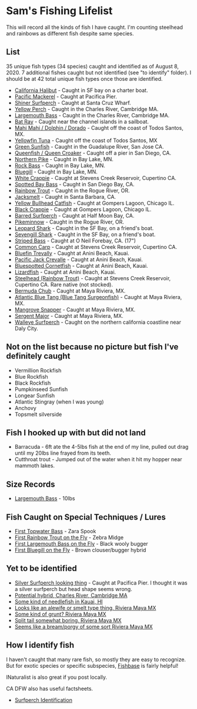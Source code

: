 # Sam's Fishing Lifelist

This will record all the kinds of fish I have caught. I'm counting steelhead
and rainbows as different fish despite same species.

## List

35 unique fish types (34 species) caught and identified as of August 8, 2020. 7
additional fishes caught but not identified (see "to identify" folder). I should be at
42 total unique fish types once those are identified.

* [California Halibut](img/2016-05-01_california_halibut.jpg) - Caught in SF bay on a charter boat.
* [Pacific Mackerel](img/2016-06-17_pacific_mackerel.jpg) - Caught at Pacifica Pier.
* [Shiner Surfperch](img/2017-05-13_shiner_surfperch.jpg) - Caught at Santa Cruz Wharf.
* [Yellow Perch](img/2017-05-26_yellow_perch.jpg) - Caught in the Charles River, Cambridge MA.
* [Largemouth Bass](img/2017-05-28_largemouth_bass.jpg) - Caught in the Charles River, Cambridge MA.
* [Bat Ray](img/2017-07-03_bat_ray.png) - Caught near the channel islands in a sailboat.
* [Mahi Mahi / Dolphin / Dorado](img/2017-08-16_mahi_mahi.jpg) - Caught off the coast of Todos Santos, MX.
* [Yellowfin Tuna](img/2017-08-16_yellowfin_tuna.jpg) - Caught off the coast of Todos Santos, MX
* [Green Sunfish](img/2017-09-23_green_sunfish.jpg) - Caught in the Guadalupe River, San Jose CA.
* [Queenfish / Queen Croaker](img/2018-05-04_queen_croaker_queenfish.jpg) - Caught off a pier in San Diego, CA.
* [Northern Pike](img/2018-06-08_northern_pike.jpg) - Caught in Bay Lake, MN.
* [Rock Bass](img/2018-06-08_rock_bass.png) - Caught in Bay Lake, MN.
* [Bluegill](img/2018-06-09_bluegill.jpg) - Caught in Bay Lake, MN.
* [White Crappie](img/2018-08-17_white_crappie.jpg) - Caught at Stevens Creek Reservoir, Cupertino CA.
* [Spotted Bay Bass](img/2018-11-22_spotted_bay_bass.jpg) - Caught in San Diego Bay, CA.
* [Rainbow Trout](img/2018-12-24_rainbow_trout.jpg) - Caught in the Rogue River, OR.
* [Jacksmelt](img/2019-03-30_jacksmelt.jpg) - Caught in Santa Barbara, CA.
* [Yellow Bullhead Catfish](img/2019-07-05_yellow_bullhead.jpg) - Caught at Gompers Lagoon, Chicago IL.
* [Black Crappie](img/2019-07-06_black_crappie.jpg) - Caught at Gompers Lagoon, Chicago IL.
* [Barred Surfperch](img/2019-08-18_barred_surfperch.jpg) - Caught at Half Moon Bay, CA.
* [Pikeminnow](img/2019-08-30_pikeminnow.jpg) - Caught in the Rogue River, OR.
* [Leopard Shark](img/2019-09-29_leopard_shark.png) - Caught in the SF Bay, on a friend's boat.
* [Sevengill Shark](img/2019-09-29_sevengill_shark.jpg) - Caught in the SF Bay, on a friend's boat.
* [Striped Bass](img/2019-10-06_striped_bass.jpg) - Caught at O Neil Forebay, CA. (17")
* [Common Carp](img/2019-10-20_common_carp.jpg) - Caught at Stevens Creek Reservoir, Cupertino CA.
* [Bluefin Trevally](img/2019-11-23_bluefin_trevally.jpg) - Caught at Anini Beach, Kauai.
* [Pacific Jack Crevalle](img/2019-11-24_papio_pacific_jack_crevalle.jpg) - Caught at Anini Beach, Kauai.
* [Bluespotted Cornetfish](img/2019-11-25_bluespotted_cornetfish.jpg) - Caught at Anini Beach, Kauai.
* [Lizardfish](img/2019-11-25_lizardfish.jpg) - Caught at Anini Beach, Kauai.
* [Steelhead (Rainbow Trout)](img/2019-12-08_steelhead.jpg) - Caught at Stevens Creek Reservoir, Cupertino CA. Rare native (not stocked).
* [Bermuda Chub](img/2020-02-29_bermuda_chub.jpg) - Caught at Maya Riviera, MX.
* [Atlantic Blue Tang (Blue Tang Surgeonfish)](img/2020-03-01_atlantic_blue_tang.jpg) - Caught at Maya Riviera, MX.
* [Mangrove Snapper](img/2020-03-01_mangrove_snapper.jpg) - Caught at Maya Riviera, MX.
* [Sergent Major](img/2020-03-02_sergent_major.jpg) - Caught at Maya Riviera, MX.
* [Walleye Surfperch](img/2020-05-22_walleye_surfperch.jpg) - Caught on the northern california coastline near Daly City.

## Not on the list because no picture but fish I've definitely caught

* Vermillion Rockfish
* Blue Rockfish
* Black Rockfish
* Pumpkinseed Sunfish
* Longear Sunfish
* Atlantic Stingray (when I was young)
* Anchovy
* Topsmelt silverside

## Fish I hooked up with but did not land

* Barracuda - 6ft ate the 4-5lbs fish at the end of my line, pulled out drag until my 20lbs line frayed from its teeth.
* Cutthroat trout - Jumped out of the water when it hit my hopper near mammoth lakes.

## Size Records

* [Largemouth Bass](img/special%20occasion/largemouth/2020-04-09_10lbs_largemouth.jpg) - 10lbs

## Fish Caught on Special Techniques / Lures

* [First Topwater Bass](img/special%20occasion/largemouth/2019-10-06_first_topwater_bass.jpg) - Zara Spook
* [First Rainbow Trout on the Fly](img/special%20occasion/fly%20fishing/08-01-2020_first_rainbow_on_the_fly.jpg) - Zebra Midge
* [First Largemouth Bass on the Fly](img/special%20occasion/fly%20fishing/06-29-2020_first_fly_fish_tiny_largemouth.jpg) - Black wooly bugger
* [First Bluegill on the Fly](img/special%20occasion/fly%20fishing/07-12-2020_first_bluegill_on_the_fly.jpg) - Brown clouser/bugger hybrid

## Yet to be identified

* [Silver Surfperch looking thing](img/to%20identify/2016-07-24_silver_surfperch.jpg) - Caught at Pacifica Pier. I thought it was a silver surfperch but head shape seems wrong.
* [Potential hybrid, Charles River, Cambridge MA](img/to%20identify/2017-05-26_unidentified_fish_charles_river_cambridge.jpg)
* [Some kind of needlefish in Kauai, HI](img/to%20identify/2019-11-27_unidentified_needlefish_kauai.jpg)
* [Looks like an alewife or smelt type thing, Riviera Maya MX](img/to%20identify/2020-02-29_unidentified_baitfish_riviera_maya.jpg)
* [Some kind of grunt? Riviera Maya MX](img/to%20identify/2020-03-01-unidentified_tropical_fish.jpg)
* [Split tail somewhat boring. Riviera Maya MX](img/to%20identify/2020-03-01_unidentified_tropical_fish.jpg)
* [Seems like a bream/porgy of some sort Riviera Maya MX](img/to%20identify/2020_03_01_unidentified_bream_riviera_maya.jpg)

## How I identify fish

I haven't caught that many rare fish, so mostly they are easy to recognize.
But for exotic species or specific subspecies, [Fishbase](https://www.fishbase.us)
is fairly helpful!

INaturalist is also great if you post locally.

CA DFW also has useful factsheets.

* [Surfperch Identification](https://nrm.dfg.ca.gov/FileHandler.ashx?DocumentID=36617)
